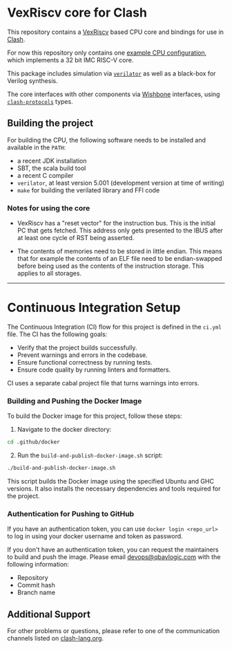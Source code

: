 <!--
SPDX-FileCopyrightText: 2023 Google LLC

SPDX-License-Identifier: Apache-2.0
-->

# VexRiscv core for Clash

This repository contains a [VexRiscv](https://github.com/SpinalHDL/VexRiscv) based CPU core and
bindings for use in [Clash](https://clash-lang.org/).

For now this repository only contains one
[example CPU configuration](clash-vexriscv/example-cpu/src/main/scala/example/ExampleCpu.scala),
which implements a 32 bit IMC RISC-V core.

This package includes simulation via [`verilator`](https://github.com/verilator/verilator) as
well as a black-box for Verilog synthesis.

The core interfaces with other components via [Wishbone](https://cdn.opencores.org/downloads/wbspec_b4.pdf)
interfaces, using [`clash-protocols`](https://github.com/clash-lang/clash-protocols) types.

## Building the project

For building the CPU, the following software needs to be installed and available in the `PATH`:

- a recent JDK installation
- SBT, the scala build tool
- a recent C compiler
- `verilator`, at least version 5.001 (development version at time of writing)
- `make` for building the verilated library and FFI code

### Notes for using the core

- VexRiscv has a "reset vector" for the instruction bus. This is the initial PC that gets fetched.
  This address only gets presented to the IBUS after at least one cycle of RST being asserted.

- The contents of memories need to be stored in little endian. This means that for example the
  contents of an ELF file need to be endian-swapped before being used as the contents of the
  instruction storage. This applies to all storages.
___

# Continuous Integration Setup

The Continuous Integration (CI) flow for this project is defined in the `ci.yml` file. The CI has the following goals:
* Verify that the project builds successfully.
* Prevent warnings and errors in the codebase.
* Ensure functional correctness by running tests.
* Ensure code quality by running linters and formatters.

CI uses a separate cabal project file that turns warnings into errors.

### Building and Pushing the Docker Image

To build the Docker image for this project, follow these steps:

1. Navigate to the docker directory:
  ```sh
  cd .github/docker
  ```

2. Run the `build-and-publish-docker-image.sh` script:
  ```sh
  ./build-and-publish-docker-image.sh
  ```

This script builds the Docker image using the specified Ubuntu and GHC versions. It also installs the necessary dependencies and tools required for the project.

### Authentication for Pushing to GitHub

If you have an authentication token, you can use `docker login <repo_url>` to log in using your docker username and token as password.

If you don't have an authentication token, you can request the maintainers to build and push the image. Please email [devops@qbaylogic.com](mailto:devops@qbaylogic.com) with the following information:
- Repository
- Commit hash
- Branch name

## Additional Support

For other problems or questions, please refer to one of the communication channels listed on [clash-lang.org](https://clash-lang.org).
